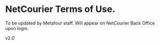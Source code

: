 # NetCourier Terms of Use.
To be updated by Metafour staff. Will appear on NetCourier Back Office upon login.

v2.0
